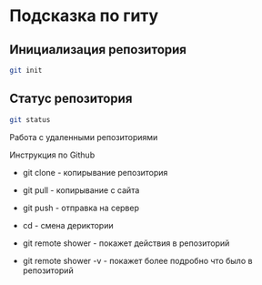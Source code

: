 # Подсказка по гиту

## Инициализация репозитория

```sh
git init
```

## Статус репозитория

```sh
git status
```

Работа с удаленными репозиториями 

Инструкция по Github 

* git clone - копирывание репозитория 

* git pull - копирывание с сайта 

* git push - отправка на сервер 

* cd - смена дериктории

* git remote shower - покажет действия в репозиторий 

* git remote shower -v - покажет более подробно что было в репозиторий 
